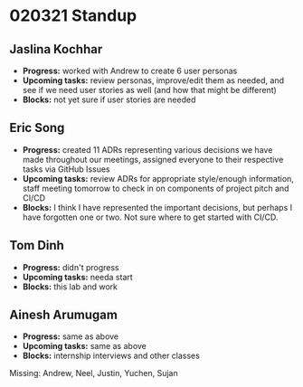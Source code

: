 # 020321 Standup

## Jaslina Kochhar
- **Progress:** worked with Andrew to create 6 user personas
- **Upcoming tasks:** review personas, improve/edit them as needed, and see if we need user stories as well (and how that might be different)
- **Blocks:** not yet sure if user stories are needed

## Eric Song
- **Progress:** created 11 ADRs representing various decisions we have made throughout our meetings, assigned everyone to their respective tasks via GitHub Issues
- **Upcoming tasks:** review ADRs for appropriate style/enough information, staff meeting tomorrow to check in on components of project pitch and CI/CD
- **Blocks:** I think I have represented the important decisions, but perhaps I have forgotten one or two. Not sure where to get started with CI/CD.

## Tom Dinh
- **Progress:** didn't progress
- **Upcoming tasks:** needa start
- **Blocks:** this lab and work

## Ainesh Arumugam
- **Progress:** same as above
- **Upcoming tasks:** same as above
- **Blocks:** internship interviews and other classes

Missing: Andrew, Neel, Justin, Yuchen, Sujan
